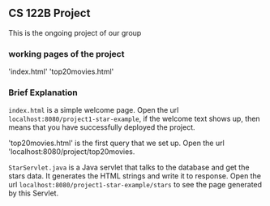 ## CS 122B Project 

This is the ongoing project of our group


### working pages of the project
'index.html'
'top20movies.html'

### Brief Explanation
`index.html` is a simple welcome page. Open the url `localhost:8080/project1-star-example`, if the welcome text shows up, then means that you have successfully deployed the project.

'top20movies.html' is the first query that we set up. Open the url 'localhost:8080/project/top20movies.

`StarServlet.java` is a Java servlet that talks to the database and get the stars data. It generates the HTML strings and write it to response. Open the url `localhost:8080/project1-star-example/stars` to see the page generated by this Servlet.

